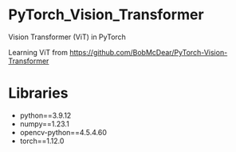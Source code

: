 # PyTorch_Vision_Transformer
Vision Transformer (ViT) in PyTorch

Learning ViT from https://github.com/BobMcDear/PyTorch-Vision-Transformer

# Libraries

* python==3.9.12
* numpy==1.23.1
* opencv-python==4.5.4.60
* torch==1.12.0

